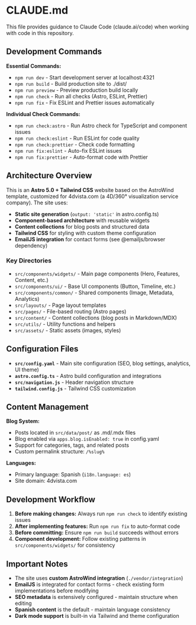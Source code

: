 # CLAUDE.md

This file provides guidance to Claude Code (claude.ai/code) when working with code in this repository.

## Development Commands

**Essential Commands:**

- `npm run dev` - Start development server at localhost:4321
- `npm run build` - Build production site to ./dist/
- `npm run preview` - Preview production build locally
- `npm run check` - Run all checks (Astro, ESLint, Prettier)
- `npm run fix` - Fix ESLint and Prettier issues automatically

**Individual Check Commands:**

- `npm run check:astro` - Run Astro check for TypeScript and component issues
- `npm run check:eslint` - Run ESLint for code quality
- `npm run check:prettier` - Check code formatting
- `npm run fix:eslint` - Auto-fix ESLint issues
- `npm run fix:prettier` - Auto-format code with Prettier

## Architecture Overview

This is an **Astro 5.0 + Tailwind CSS** website based on the AstroWind template, customized for 4dvista.com (a 4D/360° visualization service company). The site uses:

- **Static site generation** (`output: 'static'` in astro.config.ts)
- **Component-based architecture** with reusable widgets
- **Content collections** for blog posts and structured data
- **Tailwind CSS** for styling with custom theme configuration
- **EmailJS integration** for contact forms (see @emailjs/browser dependency)

### Key Directories

- `src/components/widgets/` - Main page components (Hero, Features, Content, etc.)
- `src/components/ui/` - Base UI components (Button, Timeline, etc.)
- `src/components/common/` - Shared components (Image, Metadata, Analytics)
- `src/layouts/` - Page layout templates
- `src/pages/` - File-based routing (Astro pages)
- `src/content/` - Content collections (blog posts in Markdown/MDX)
- `src/utils/` - Utility functions and helpers
- `src/assets/` - Static assets (images, styles)

## Configuration Files

- **`src/config.yaml`** - Main site configuration (SEO, blog settings, analytics, UI theme)
- **`astro.config.ts`** - Astro build configuration and integrations
- **`src/navigation.js`** - Header navigation structure
- **`tailwind.config.js`** - Tailwind CSS customization

## Content Management

**Blog System:**

- Posts located in `src/data/post/` as .md/.mdx files
- Blog enabled via `apps.blog.isEnabled: true` in config.yaml
- Support for categories, tags, and related posts
- Custom permalink structure: `/%slug%`

**Languages:**

- Primary language: Spanish (`i18n.language: es`)
- Site domain: 4dvista.com

## Development Workflow

1. **Before making changes:** Always run `npm run check` to identify existing issues
2. **After implementing features:** Run `npm run fix` to auto-format code
3. **Before committing:** Ensure `npm run build` succeeds without errors
4. **Component development:** Follow existing patterns in `src/components/widgets/` for consistency

## Important Notes

- The site uses **custom AstroWind integration** (`./vendor/integration`)
- **EmailJS** is integrated for contact forms - check existing form implementations before modifying
- **SEO metadata** is extensively configured - maintain structure when editing
- **Spanish content** is the default - maintain language consistency
- **Dark mode support** is built-in via Tailwind and theme configuration
